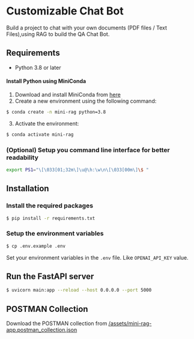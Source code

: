 # Customizable Chat Bot

Build a project to chat with your own documents (PDF files / Text Files),using RAG to build the QA Chat Bot.

## Requirements

- Python 3.8 or later

#### Install Python using MiniConda

1) Download and install MiniConda from [here](https://docs.anaconda.com/free/miniconda/#quick-command-line-install)
2) Create a new environment using the following command:
```bash
$ conda create -n mini-rag python=3.8
```
3) Activate the environment:
```bash
$ conda activate mini-rag
```

### (Optional) Setup you command line interface for better readability

```bash
export PS1="\[\033[01;32m\]\u@\h:\w\n\[\033[00m\]\$ "
```

## Installation

### Install the required packages

```bash
$ pip install -r requirements.txt
```

### Setup the environment variables

```bash
$ cp .env.example .env
```

Set your environment variables in the `.env` file. Like `OPENAI_API_KEY` value.

## Run the FastAPI server

```bash
$ uvicorn main:app --reload --host 0.0.0.0 --port 5000
```

## POSTMAN Collection

Download the POSTMAN collection from [/assets/mini-rag-app.postman_collection.json](/assets/mini-rag-app.postman_collection.json)